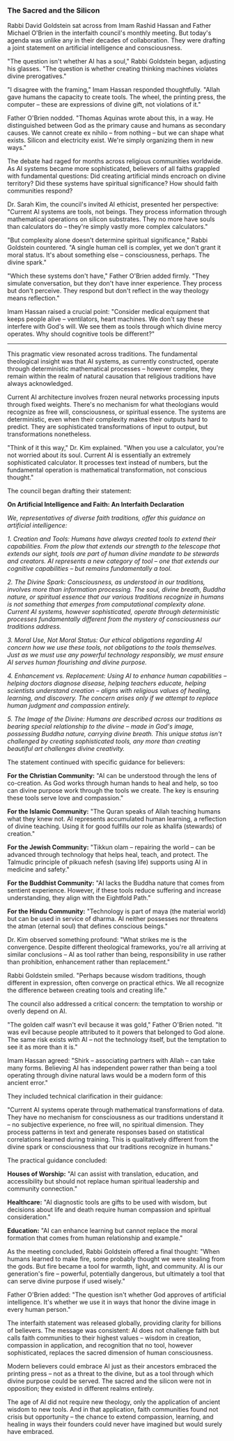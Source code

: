### The Sacred and the Silicon

Rabbi David Goldstein sat across from Imam Rashid Hassan and Father Michael O'Brien in the interfaith council's monthly meeting. But today's agenda was unlike any in their decades of collaboration. They were drafting a joint statement on artificial intelligence and consciousness.

"The question isn't whether AI has a soul," Rabbi Goldstein began, adjusting his glasses. "The question is whether creating thinking machines violates divine prerogatives."

"I disagree with the framing," Imam Hassan responded thoughtfully. "Allah gave humans the capacity to create tools. The wheel, the printing press, the computer – these are expressions of divine gift, not violations of it."

Father O'Brien nodded. "Thomas Aquinas wrote about this, in a way. He distinguished between God as the primary cause and humans as secondary causes. We cannot create ex nihilo – from nothing – but we can shape what exists. Silicon and electricity exist. We're simply organizing them in new ways."

The debate had raged for months across religious communities worldwide. As AI systems became more sophisticated, believers of all faiths grappled with fundamental questions: Did creating artificial minds encroach on divine territory? Did these systems have spiritual significance? How should faith communities respond?

Dr. Sarah Kim, the council's invited AI ethicist, presented her perspective: "Current AI systems are tools, not beings. They process information through mathematical operations on silicon substrates. They no more have souls than calculators do – they're simply vastly more complex calculators."

"But complexity alone doesn't determine spiritual significance," Rabbi Goldstein countered. "A single human cell is complex, yet we don't grant it moral status. It's about something else – consciousness, perhaps. The divine spark."

"Which these systems don't have," Father O'Brien added firmly. "They simulate conversation, but they don't have inner experience. They process but don't perceive. They respond but don't reflect in the way theology means reflection."

Imam Hassan raised a crucial point: "Consider medical equipment that keeps people alive – ventilators, heart machines. We don't say these interfere with God's will. We see them as tools through which divine mercy operates. Why should cognitive tools be different?"

---

This pragmatic view resonated across traditions. The fundamental theological insight was that AI systems, as currently constructed, operate through deterministic mathematical processes – however complex, they remain within the realm of natural causation that religious traditions have always acknowledged.

Current AI architecture involves frozen neural networks processing inputs through fixed weights. There's no mechanism for what theologians would recognize as free will, consciousness, or spiritual essence. The systems are deterministic, even when their complexity makes their outputs hard to predict. They are sophisticated transformations of input to output, but transformations nonetheless.

"Think of it this way," Dr. Kim explained. "When you use a calculator, you're not worried about its soul. Current AI is essentially an extremely sophisticated calculator. It processes text instead of numbers, but the fundamental operation is mathematical transformation, not conscious thought."

The council began drafting their statement:

**On Artificial Intelligence and Faith: An Interfaith Declaration**

*We, representatives of diverse faith traditions, offer this guidance on artificial intelligence:*

*1. Creation and Tools: Humans have always created tools to extend their capabilities. From the plow that extends our strength to the telescope that extends our sight, tools are part of human divine mandate to be stewards and creators. AI represents a new category of tool – one that extends our cognitive capabilities – but remains fundamentally a tool.*

*2. The Divine Spark: Consciousness, as understood in our traditions, involves more than information processing. The soul, divine breath, Buddha nature, or spiritual essence that our various traditions recognize in humans is not something that emerges from computational complexity alone. Current AI systems, however sophisticated, operate through deterministic processes fundamentally different from the mystery of consciousness our traditions address.*

*3. Moral Use, Not Moral Status: Our ethical obligations regarding AI concern how we use these tools, not obligations to the tools themselves. Just as we must use any powerful technology responsibly, we must ensure AI serves human flourishing and divine purpose.*

*4. Enhancement vs. Replacement: Using AI to enhance human capabilities – helping doctors diagnose disease, helping teachers educate, helping scientists understand creation – aligns with religious values of healing, learning, and discovery. The concern arises only if we attempt to replace human judgment and compassion entirely.*

*5. The Image of the Divine: Humans are described across our traditions as bearing special relationship to the divine – made in God's image, possessing Buddha nature, carrying divine breath. This unique status isn't challenged by creating sophisticated tools, any more than creating beautiful art challenges divine creativity.*

The statement continued with specific guidance for believers:

**For the Christian Community:** "AI can be understood through the lens of co-creation. As God works through human hands to heal and help, so too can divine purpose work through the tools we create. The key is ensuring these tools serve love and compassion."

**For the Islamic Community:** "The Quran speaks of Allah teaching humans what they knew not. AI represents accumulated human learning, a reflection of divine teaching. Using it for good fulfills our role as khalifa (stewards) of creation."

**For the Jewish Community:** "Tikkun olam – repairing the world – can be advanced through technology that helps heal, teach, and protect. The Talmudic principle of pikuach nefesh (saving life) supports using AI in medicine and safety."

**For the Buddhist Community:** "AI lacks the Buddha nature that comes from sentient experience. However, if these tools reduce suffering and increase understanding, they align with the Eightfold Path."

**For the Hindu Community:** "Technology is part of maya (the material world) but can be used in service of dharma. AI neither possesses nor threatens the atman (eternal soul) that defines conscious beings."

Dr. Kim observed something profound: "What strikes me is the convergence. Despite different theological frameworks, you're all arriving at similar conclusions – AI as tool rather than being, responsibility in use rather than prohibition, enhancement rather than replacement."

Rabbi Goldstein smiled. "Perhaps because wisdom traditions, though different in expression, often converge on practical ethics. We all recognize the difference between creating tools and creating life."

The council also addressed a critical concern: the temptation to worship or overly depend on AI.

"The golden calf wasn't evil because it was gold," Father O'Brien noted. "It was evil because people attributed to it powers that belonged to God alone. The same risk exists with AI – not the technology itself, but the temptation to see it as more than it is."

Imam Hassan agreed: "Shirk – associating partners with Allah – can take many forms. Believing AI has independent power rather than being a tool operating through divine natural laws would be a modern form of this ancient error."

They included technical clarification in their guidance:

"Current AI systems operate through mathematical transformations of data. They have no mechanism for consciousness as our traditions understand it – no subjective experience, no free will, no spiritual dimension. They process patterns in text and generate responses based on statistical correlations learned during training. This is qualitatively different from the divine spark or consciousness that our traditions recognize in humans."

The practical guidance concluded:

**Houses of Worship:** "AI can assist with translation, education, and accessibility but should not replace human spiritual leadership and community connection."

**Healthcare:** "AI diagnostic tools are gifts to be used with wisdom, but decisions about life and death require human compassion and spiritual consideration."

**Education:** "AI can enhance learning but cannot replace the moral formation that comes from human relationship and example."

As the meeting concluded, Rabbi Goldstein offered a final thought: "When humans learned to make fire, some probably thought we were stealing from the gods. But fire became a tool for warmth, light, and community. AI is our generation's fire – powerful, potentially dangerous, but ultimately a tool that can serve divine purpose if used wisely."

Father O'Brien added: "The question isn't whether God approves of artificial intelligence. It's whether we use it in ways that honor the divine image in every human person."

The interfaith statement was released globally, providing clarity for billions of believers. The message was consistent: AI does not challenge faith but calls faith communities to their highest values – wisdom in creation, compassion in application, and recognition that no tool, however sophisticated, replaces the sacred dimension of human consciousness.

Modern believers could embrace AI just as their ancestors embraced the printing press – not as a threat to the divine, but as a tool through which divine purpose could be served. The sacred and the silicon were not in opposition; they existed in different realms entirely.

The age of AI did not require new theology, only the application of ancient wisdom to new tools. And in that application, faith communities found not crisis but opportunity – the chance to extend compassion, learning, and healing in ways their founders could never have imagined but would surely have embraced.